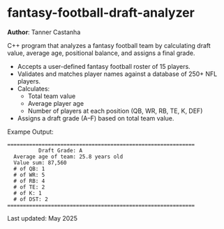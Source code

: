 # fantasy-football-draft-analyzer
**Author**: Tanner Castanha

C++ program that analyzes a fantasy football team by calculating draft value, average age, positional balance, and assigns a final grade.

- Accepts a user-defined fantasy football roster of 15 players.
- Validates and matches player names against a database of 250+ NFL players.
- Calculates:
  - Total team value
  - Average player age
  - Number of players at each position (QB, WR, RB, TE, K, DEF)
- Assigns a draft grade (A–F) based on total team value.

Exampe Output:
```text
============================================================
          Draft Grade: A
  Average age of team: 25.8 years old
  Value sum: 87,560
  # of QB: 1
  # of WR: 5
  # of RB: 4
  # of TE: 2
  # of K: 1
  # of DST: 2
============================================================
```
Last updated: May 2025
